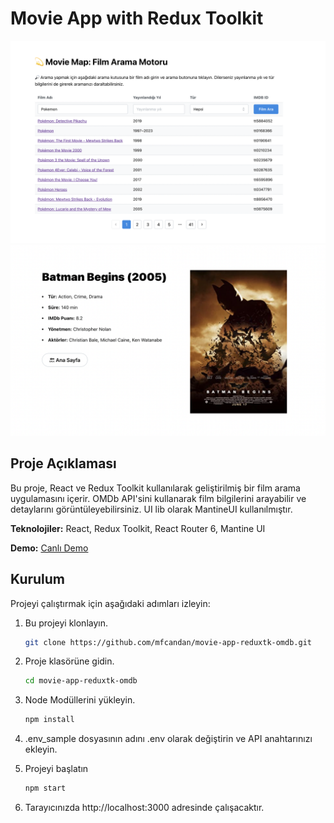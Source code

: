 # Movie App with Redux Toolkit

![Ekran Görüntüsü 1](ss1_.png)
![Ekran Görüntüsü 2](ss2.png)

## Proje Açıklaması

Bu proje, React ve Redux Toolkit kullanılarak geliştirilmiş bir film arama uygulamasını içerir. OMDb API'sini kullanarak film bilgilerini arayabilir ve detaylarını görüntüleyebilirsiniz. UI lib olarak MantineUI kullanılmıştır.

**Teknolojiler:** React, Redux Toolkit, React Router 6, Mantine UI

**Demo:** [Canlı Demo](https://movie-app-reduxtk-omdb.vercel.app/)

## Kurulum

Projeyi çalıştırmak için aşağıdaki adımları izleyin:

1. Bu projeyi klonlayın.
   ```bash
   git clone https://github.com/mfcandan/movie-app-reduxtk-omdb.git

2. Proje klasörüne gidin.
    ```bash
    cd movie-app-reduxtk-omdb

3. Node Modüllerini yükleyin.
    ```bash
    npm install

4. .env_sample dosyasının adını .env olarak değiştirin ve API anahtarınızı ekleyin.

5. Projeyi başlatın
    ```bash
    npm start

6. Tarayıcınızda http://localhost:3000 adresinde çalışacaktır.
